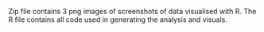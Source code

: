 Zip file contains 3 png images of screenshots of data visualised with R. The R file contains all code used in generating the analysis and visuals.
